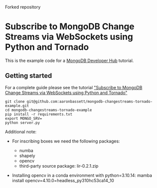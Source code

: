 Forked repository


# Subscribe to MongoDB Change Streams via WebSockets using Python and Tornado

This is the example code for a [MongoDB Developer Hub](https://developer.mongodb.com/) tutorial.

## Getting started

For a complete guide please see the tutorial ["Subscribe to MongoDB Change Streams via WebSockets using Python and Tornado"](https://developer.mongodb.com/how-to/subscribing-changes-browser-websockets)

    git clone git@github.com:aaronbassett/mongodb-changestreams-tornado-example.git
    cd mongodb-changestreams-tornado-example
    pip install -r requirements.txt
    export MONGO_SRV=
    python server.py


Additional note:
- For inscribing boxes we need the following packages:
  - numba
  - shapely
  - opencv
  - third-party source package: lir-0.2.1.zip

- Installing opencv in a conda environment with python=3.10.14:
	mamba install opencv=4.10.0=headless_py310hc53ca14_10

